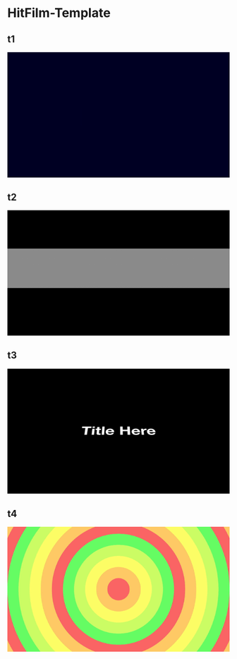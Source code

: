 # HitFilm-Template
## t1
![t1.gif](./pics/t1.gif)
## t2
![t2.gif](./pics/t2.gif)
## t3
![t3.gif](./pics/t3.gif)
## t4
![t4.gif](./pics/t4.gif)